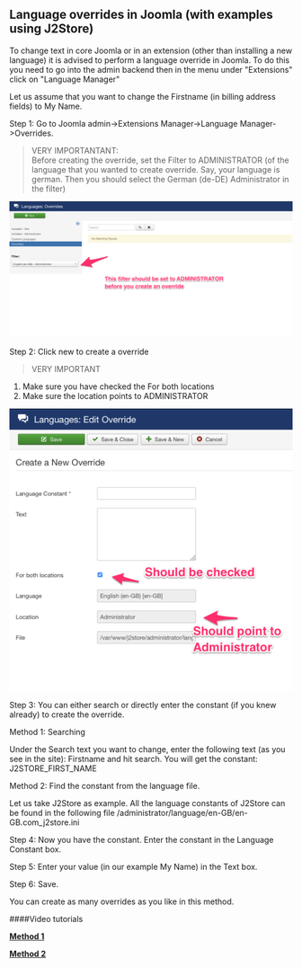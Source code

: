 ## Language overrides in Joomla (with examples using J2Store)

To change text in core Joomla or in an extension (other than installing a new language) it is advised to perform a language override in Joomla. To do this you need to go into the admin backend then in the menu under "Extensions" click on "Language Manager"

Let us assume that you want to change the Firstname (in billing address fields) to My Name.

Step 1: Go to Joomla admin->Extensions Manager->Language Manager->Overrides.

> VERY IMPORTANTANT:    
Before creating the override, set the Filter to ADMINISTRATOR (of the language that you wanted to create override. Say, your language is german. Then you should select the German (de-DE) Administrator in the filter)

![Location Filter](./assets/images/location_filter.png)

Step 2: Click new to create a override

> VERY IMPORTANT   
1. Make sure you have checked the For both locations   
2. Make sure the location points to ADMINISTRATOR   

![Language override screen](./assets/images/override_screen.png)

Step 3: You can either search or directly enter the constant (if you knew already) to create the override.

Method 1: Searching

Under the Search text you want to change, enter the following text (as you see in the site): Firstname and hit search.
You will get the constant: J2STORE_FIRST_NAME

Method 2: Find the constant from the language file.

Let us take J2Store as example. All the language constants of J2Store can be found in the following file
/administrator/language/en-GB/en-GB.com_j2store.ini

Step 4: Now you have the constant. Enter the constant in the Language Constant box.

Step 5: Enter your value (in our example My Name) in the Text box.

Step 6: Save.

You can create as many overrides as you like in this method.

####Video tutorials

**[Method 1](https://www.j2store.org/support/video-tutorials/language-override-by-searching-language-constant.html)**

**[Method 2](https://www.j2store.org/support/video-tutorials/language-override-by-referring-language-file.html)**